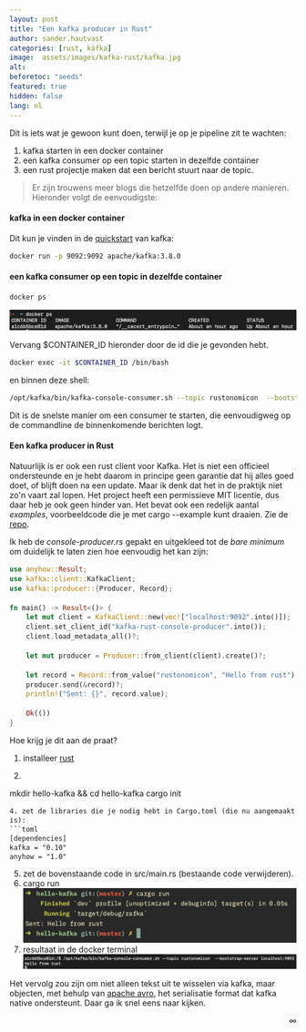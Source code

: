 ```yaml
---
layout: post
title: "Een kafka producer in Rust"
author: sander.hautvast
categories: [rust, kafka]
image:  assets/images/kafka-rust/kafka.jpg
alt:
beforetoc: "seeds"
featured: true
hidden: false
lang: nl
---
```

Dit is iets wat je gewoon kunt doen, terwijl je op je pipeline zit te wachten:
1. kafka starten in een docker container
2. een kafka consumer op een topic starten in dezelfde container
3. een rust projectje maken dat een bericht stuurt naar de topic.

>Er zijn trouwens meer blogs die hetzelfde doen op andere manieren. Hieronder volgt de eenvoudigste:

#### kafka in een docker container

Dit kun je vinden in de [quickstart](https://kafka.apache.org/quickstart) van kafka: 

```bash
docker run -p 9092:9092 apache/kafka:3.8.0
```

#### een kafka consumer op een topic in dezelfde container
```bash
docker ps
```
![docker ps](/assets/images/kafka-rust/dockerps.png)

Vervang $CONTAINER_ID hieronder door de id die je gevonden hebt.
```bash
docker exec -it $CONTAINER_ID /bin/bash
```
en binnen deze shell:
```bash
/opt/kafka/bin/kafka-console-consumer.sh --topic rustonomicon  --bootstrap-server localhost:9092
```

Dit is de snelste manier om een consumer te starten, die eenvoudigweg op de commandline de binnenkomende berichten logt. 

#### Een kafka producer in Rust

Natuurlijk is er ook een rust client voor Kafka. Het is niet een officieel ondersteunde en je hebt daarom in principe geen garantie dat hij alles goed doet, of blijft doen na een update. Maar ik denk dat het in de praktijk niet zo'n vaart zal lopen. Het project heeft een permissieve MIT licentie, dus daar heb je ook geen hinder van. 
Het bevat ook een redelijk aantal _examples_, voorbeeldcode die je met cargo --example kunt draaien. Zie de [repo](https://github.com/kafka-rust/kafka-rust/tree/master/examples).

Ik heb de _console-producer.rs_ gepakt en uitgekleed tot de _bare minimum_ om duidelijk te laten zien hoe eenvoudig het kan zijn:

```rust
use anyhow::Result;
use kafka::client::KafkaClient;
use kafka::producer::{Producer, Record};

fn main() -> Result<()> {
    let mut client = KafkaClient::new(vec!["localhost:9092".into()]);
    client.set_client_id("kafka-rust-console-producer".into());
    client.load_metadata_all()?;

    let mut producer = Producer::from_client(client).create()?;

    let record = Record::from_value("rustonomicon", "Hello from rust");
    producer.send(&record)?;
    println!("Sent: {}", record.value);

    Ok(())
}
```
Hoe krijg je dit aan de praat?
1. installeer [rust](https://www.rust-lang.org/tools/install)
2. ```
mkdir hello-kafka && cd hello-kafka
cargo init
```
4. zet de libraries die je nodig hebt in Cargo.toml (die nu aangemaakt is):
```toml
[dependencies]
kafka = "0.10"
anyhow = "1.0"
```
5. zet de bovenstaande code in src/main.rs (bestaande code verwijderen).
6. cargo run
![cargo run](/assets/images/kafka-rust/cargorun.png)
7. resultaat in de docker terminal
![kafka consumer](/assets/images/kafka-rust/consumer.png)

Het vervolg zou zijn om niet alleen tekst uit te wisselen via kafka, maar objecten, met behulp van [apache avro](https://avro.apache.org/), het serialisatie format dat kafka native ondersteunt. Daar ga ik snel eens naar kijken.
<div style="text-align: right">∞</div>